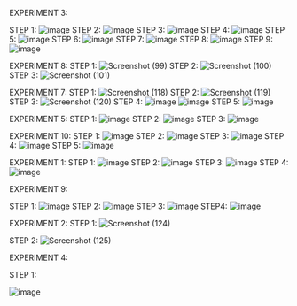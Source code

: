 EXPERIMENT 3:

STEP 1:
![image](https://user-images.githubusercontent.com/113325376/217538588-56ab6c86-69c4-4c14-8742-c82dd721f998.png)
STEP 2:
![image](https://user-images.githubusercontent.com/113325376/217538640-738a8fed-6999-4fb9-81c3-8c0c79be7387.png)
STEP 3:
![image](https://user-images.githubusercontent.com/113325376/217538682-3f58da4c-344b-48b1-ad5a-dd61d5cc4900.png)
STEP 4:
![image](https://user-images.githubusercontent.com/113325376/217538741-02b52b99-47ad-4232-837c-a3f1df39fbee.png)
STEP 5:
![image](https://user-images.githubusercontent.com/113325376/217538857-148e3d83-5beb-42d4-9078-f0bc940c9d10.png)
STEP 6:
![image](https://user-images.githubusercontent.com/113325376/217538907-9ac4a905-a8d1-4212-920f-e6901a1a0d4e.png)
STEP 7:
![image](https://user-images.githubusercontent.com/113325376/217538982-fc1e39af-9d7e-495c-a8e6-88f0948fbd53.png)
STEP 8:
![image](https://user-images.githubusercontent.com/113325376/217539060-4f0c6bfd-61b5-4edc-9380-06796816817f.png)
STEP 9:
![image](https://user-images.githubusercontent.com/113325376/217539119-dd64e3a3-56d9-4dc8-a09a-97e5ff34aff8.png)

EXPERIMENT 8:
STEP 1:
![Screenshot (99)](https://user-images.githubusercontent.com/113325376/217534564-7211e6c3-3f61-4d48-b3bf-dc06a7944ed9.png)
STEP 2:
![Screenshot (100)](https://user-images.githubusercontent.com/113325376/217534653-9387febf-4d5f-4970-a2f3-19448c91c432.png)
STEP 3:
![Screenshot (101)](https://user-images.githubusercontent.com/113325376/217535010-88186ce4-fd43-4f13-8c34-da3955287dfa.png)

EXPERIMENT 7:
STEP 1:
![Screenshot (118)](https://user-images.githubusercontent.com/113325376/217532823-50618393-2b03-4719-aa38-dce0566bfb54.png)
STEP 2:
![Screenshot (119)](https://user-images.githubusercontent.com/113325376/217532709-a3846350-0e1a-4dbe-b86a-be78a18951c3.png)
STEP 3:
![Screenshot (120)](https://user-images.githubusercontent.com/113325376/217532954-dc5ea544-9918-4755-8640-f56f9151635a.png)
STEP 4:
![image](https://user-images.githubusercontent.com/113325376/217533832-2e7d13f4-aad5-43e3-b967-352157b8b311.png)
![image](https://user-images.githubusercontent.com/113325376/217533906-3afd45fe-c3aa-4809-a297-928e22a42640.png)
STEP 5:
![image](https://user-images.githubusercontent.com/113325376/217534073-e374a62f-ed53-4766-a0ef-5bcccf56247c.png)

EXPERIMENT 5:
STEP 1:
![image](https://user-images.githubusercontent.com/113325376/217540180-a0443d23-b88f-43fa-bbc5-bbd9d358858b.png)
STEP 2:
![image](https://user-images.githubusercontent.com/113325376/217540808-d1de8130-f36b-4f3c-90a9-6113e1595114.png)
STEP 3:
![image](https://user-images.githubusercontent.com/113325376/217540759-c533a20e-dda5-4851-9b84-0861076b4840.png)

EXPERIMENT 10:
STEP 1:
![image](https://user-images.githubusercontent.com/113325376/217537637-8270f592-bf55-4c7f-af32-17ca784d0098.png)
STEP 2:
![image](https://user-images.githubusercontent.com/113325376/217537772-090350fb-d065-4329-ae8e-7a967d57e347.png)
STEP 3:
![image](https://user-images.githubusercontent.com/113325376/217537871-ae47f02e-f2ea-4a0d-bce1-a14bb4c127e2.png)
STEP 4:
![image](https://user-images.githubusercontent.com/113325376/217537970-82440a50-0c9d-41a6-bf89-54e49e1ae89d.png)
STEP 5:
![image](https://user-images.githubusercontent.com/113325376/217538165-73f5aff8-50f9-430d-a879-ac1b477d545f.png)

EXPERIMENT 1:
STEP 1:
![image](https://user-images.githubusercontent.com/113325376/218004275-ccc3f860-efab-4d89-bc4f-29a24afe0df1.png)
STEP 2:
![image](https://user-images.githubusercontent.com/113325376/218004406-5f906431-1e0e-4577-b5f6-1fd51e05432e.png)
STEP 3:
![image](https://user-images.githubusercontent.com/113325376/218004505-d6a83d66-8fb4-4f2a-ae98-699612d05482.png)
STEP 4:
![image](https://user-images.githubusercontent.com/113325376/218004639-a397db0f-d76a-4f3a-880a-5f3031015bd8.png)

EXPERIMENT 9:

STEP 1:
![image](https://user-images.githubusercontent.com/113325376/217535773-c8cb73d8-777b-4f35-94f9-ba2c5bf75867.png)
STEP 2:
![image](https://user-images.githubusercontent.com/113325376/217536473-cde67060-acdd-4173-84e5-40e32d701e60.png)
STEP 3:
![image](https://user-images.githubusercontent.com/113325376/217536554-7f77ee8c-20a6-4549-8ca1-ff780c892514.png)
STEP4:
![image](https://user-images.githubusercontent.com/113325376/217537020-843916c4-d383-4155-958e-f6f2aff08557.png)


EXPERIMENT 2:
STEP 1:
![Screenshot (124)](https://user-images.githubusercontent.com/113325376/218014921-cf3ea801-08d2-41e5-be88-81486e4b51a7.png)

STEP 2:
![Screenshot (125)](https://user-images.githubusercontent.com/113325376/218015021-9b9ac8e8-b378-4729-a62f-0828dab79d3b.png)


EXPERIMENT 4:

STEP 1:

![image](https://user-images.githubusercontent.com/113325376/218015236-cf24ac4f-215c-4283-9b2f-0dfe0a65e1c5.png)


